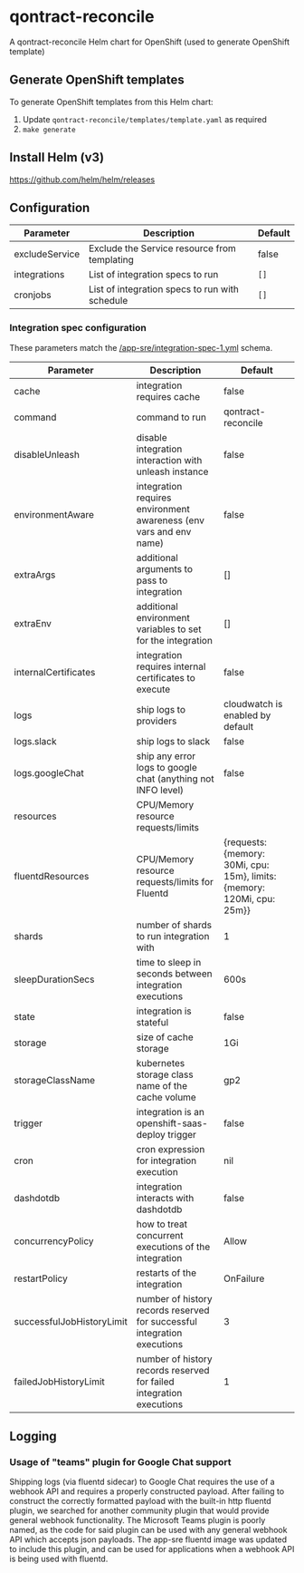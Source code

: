 # qontract-reconcile

A qontract-reconcile Helm chart for OpenShift (used to generate OpenShift template)

## Generate OpenShift templates

To generate OpenShift templates from this Helm chart:

1. Update `qontract-reconcile/templates/template.yaml` as required
4. `make generate`

## Install Helm (v3)

https://github.com/helm/helm/releases

## Configuration

| Parameter                   | Description                                                              | Default                            |
|-----------------------------|--------------------------------------------------------------------------|------------------------------------|
| excludeService              | Exclude the Service resource from templating                             | false                              |
| integrations                | List of integration specs to run                                         | `[]`                               |
| cronjobs                    | List of integration specs to run with schedule                           | `[]`                               |

### Integration spec configuration

These parameters match the [/app-sre/integration-spec-1.yml](https://github.com/app-sre/qontract-schemas/blob/main/schemas/app-sre/integration-spec-1.yml) schema.

| Parameter                 | Description                                                              | Default                                                                 |
|---------------------------|--------------------------------------------------------------------------|-------------------------------------------------------------------------|
| cache                     | integration requires cache                                               | false                                                                   |
| command                   | command to run                                                           | qontract-reconcile                                                      |
| disableUnleash            | disable integration interaction with unleash instance                    | false                                                                   |
| environmentAware          | integration requires environment awareness (env vars and env name)       | false                                                                   |
| extraArgs                 | additional arguments to pass to integration                              | []                                                                      |
| extraEnv                  | additional environment variables to set for the integration              | []                                                                      |
| internalCertificates      | integration requires internal certificates to execute                    | false                                                                   |
| logs                      | ship logs to providers                                                   | cloudwatch is enabled by default                                        |
| logs.slack                | ship logs to slack                                                       | false                                                                   |
| logs.googleChat           | ship any error logs to google chat (anything not INFO level)             | false                                                                   |
| resources                 | CPU/Memory resource requests/limits                                      |                                                                         |
| fluentdResources          | CPU/Memory resource requests/limits for Fluentd                          | {requests: {memory: 30Mi, cpu: 15m}, limits: {memory: 120Mi, cpu: 25m}} |
| shards                    | number of shards to run integration with                                 | 1                                                                       |
| sleepDurationSecs         | time to sleep in seconds between integration executions                  | 600s                                                                    |
| state                     | integration is stateful                                                  | false                                                                   |
| storage                   | size of cache storage                                                    | 1Gi                                                                     |
| storageClassName          | kubernetes storage class name of the cache volume                        | gp2                                                                     |
| trigger                   | integration is an openshift-saas-deploy trigger                          | false                                                                   |
| cron                      | cron expression for integration execution                                | nil                                                                     |
| dashdotdb                 | integration interacts with dashdotdb                                     | false                                                                   |
| concurrencyPolicy         | how to treat concurrent executions of the integration                    | Allow                                                                   |
| restartPolicy             | restarts of the integration                                              | OnFailure                                                               |
| successfulJobHistoryLimit | number of history records reserved for successful integration executions | 3                                                                       |
| failedJobHistoryLimit     | number of history records reserved for failed integration executions     | 1                                                                       |                                                                     |
## Logging

### Usage of "teams" plugin for Google Chat support

Shipping logs (via fluentd sidecar) to Google Chat requires the use of a webhook API and requires a properly constructed payload. After failing to construct the correctly formatted payload with the built-in http fluentd plugin, we searched for another community plugin that would provide general webhook functionality. The Microsoft Teams plugin is poorly named, as the code for said plugin can be used with any general webhook API which accepts json payloads. The app-sre fluentd image was updated to include this plugin, and can be used for applications when a webhook API is being used with fluentd. 
